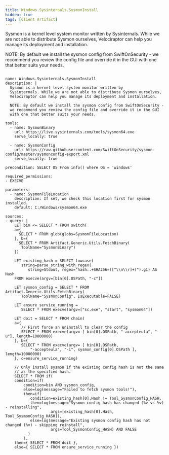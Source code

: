 ```yaml
---
title: Windows.Sysinternals.SysmonInstall
hidden: true
tags: [Client Artifact]
---
```


Sysmon is a kernel level system monitor written by
Sysinternals. While we are not able to distribute Sysmon ourselves,
Velociraptor can help you manage its deployment and installation.

NOTE: By default we install the sysmon config from SwiftOnSecurity -
we recommend you review the config file and override it in the GUI
with one that better suits your needs.


<pre><code class="language-yaml">
name: Windows.Sysinternals.SysmonInstall
description: |
  Sysmon is a kernel level system monitor written by
  Sysinternals. While we are not able to distribute Sysmon ourselves,
  Velociraptor can help you manage its deployment and installation.

  NOTE: By default we install the sysmon config from SwiftOnSecurity -
  we recommend you review the config file and override it in the GUI
  with one that better suits your needs.

tools:
  - name: SysmonBinary
    url: https://live.sysinternals.com/tools/sysmon64.exe
    serve_locally: true

  - name: SysmonConfig
    url: https://raw.githubusercontent.com/SwiftOnSecurity/sysmon-config/master/sysmonconfig-export.xml
    serve_locally: true

precondition: SELECT OS From info() where OS = 'windows'

required_permissions:
- EXECVE

parameters:
  - name: SysmonFileLocation
    description: If set, we check this location first for sysmon installed.
    default: C:/Windows/sysmon64.exe

sources:
- query: |
    LET bin <= SELECT * FROM switch(
    a={
      SELECT * FROM glob(globs=SysmonFileLocation)
    }, b={
      SELECT * FROM Artifact.Generic.Utils.FetchBinary(
       ToolName="SysmonBinary")
    })

    LET existing_hash = SELECT lowcase(
       string=parse_string_with_regex(
          string=Stdout, regex="hash:.+SHA256=([^\\n\\r]+)").g1) AS Hash
    FROM execve(argv=[bin[0].OSPath, "-c"])

    LET sysmon_config = SELECT * FROM Artifact.Generic.Utils.FetchBinary(
       ToolName="SysmonConfig", IsExecutable=FALSE)

    LET ensure_service_running =
       SELECT * FROM execve(argv=["sc.exe", "start", "sysmon64"])

    LET doit = SELECT * FROM chain(
    a={
       // First force an uninstall to clear the config
       SELECT * FROM execve(argv= [ bin[0].OSPath, "-accepteula", "-u"], length=10000000)
    }, b={
       SELECT * FROM execve(argv= [ bin[0].OSPath,
           "-accepteula", "-i", sysmon_config[0].OSPath ], length=10000000)
    }, c=ensure_service_running)

    // Only install sysmon if the existing config hash is not the same
    // as the specified hash.
    SELECT * FROM if(
    condition=if(
        condition=bin AND sysmon_config,
        else=log(message="Failed to fetch sysmon tools!"),
        then=if(
           condition=existing_hash[0].Hash != Tool_SysmonConfig_HASH,
           then=log(message="Sysmon config hash has changed (%v vs %v) - reinstalling",
                    args=[existing_hash[0].Hash, Tool_SysmonConfig_HASH]),
           else=log(message="Existing sysmon config hash has not changed (%v) - skipping reinstall",
                    args=Tool_SysmonConfig_HASH) AND FALSE
          )
        ),
    then={ SELECT * FROM doit },
    else={ SELECT * FROM ensure_service_running })

</code></pre>


